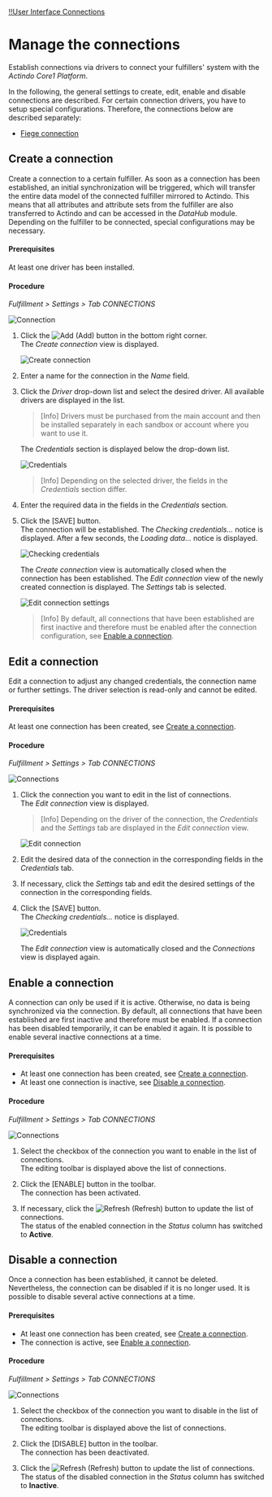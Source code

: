 [!!User Interface Connections](../UserInterface/03a_Connections.md)

# Manage the connections

Establish connections via drivers to connect your fulfillers' system with the *Actindo Core1 Platform*. 

In the following, the general settings to create, edit, enable and disable connections are described. For certain connection drivers, you have to setup special configurations. Therefore, the connections below are described separately:

- [Fiege connection](../../FiegeIntegration/Overview/01_General.md)


## Create a connection

Create a connection to a certain fulfiller. As soon as a connection has been established, an initial synchronization will be triggered, which will transfer the entire data model of the connected fulfiller mirrored to Actindo. This means that all attributes and attribute sets from the fulfiller are also transferred to Actindo and can be accessed in the *DataHub* module. Depending on the fulfiller to be connected, special configurations may be necessary.

#### Prerequisites

At least one driver has been installed.

#### Procedure

*Fulfillment > Settings > Tab CONNECTIONS*

![Connection](../../Assets/Screenshots/Fulfillment/Settings/Connections/Connections.png "[Connection]")

1. Click the ![Add](../../Assets/Icons/Plus01.png "[Add]") (Add) button in the bottom right corner.   
    The *Create connection* view is displayed.

    ![Create connection](../../Assets/Screenshots/Fulfillment/Settings/Connections/CreateConnection.png "[Create connection]")

2. Enter a name for the connection in the *Name* field.

3. Click the *Driver* drop-down list and select the desired driver. All available drivers are displayed in the list.   

    > [Info] Drivers must be purchased from the main account and then be installed separately in each sandbox or account where you want to use it.   

    The *Credentials* section is displayed below the drop-down list.

    ![Credentials](../../Assets/Screenshots/Fulfillment/Settings/Connections/Credentials.png "[Credentials]")

    > [Info] Depending on the selected driver, the fields in the *Credentials* section differ.


4. Enter the required data in the fields in the *Credentials* section.

5. Click the [SAVE] button.   
    The connection will be established. The *Checking credentials...* notice is displayed. After a few seconds, the *Loading data...* notice is displayed.

    ![Checking credentials](../../Assets/Screenshots/Fulfillment/Settings/Connections/CheckingCredentials.png "[Checking credentials]")

    The *Create connection* view is automatically closed when the connection has been established. The *Edit connection* view of the newly created connection is displayed. The *Settings* tab is selected.

    ![Edit connection settings](../../Assets/Screenshots/Fulfillment/Settings/Connections/EditConnectionSettings.png "[Edit connection settings]")

    > [Info] By default, all connections that have been established are first inactive and therefore must be enabled after the connection configuration, see [Enable a connection](#enable-a-connection).


## Edit a connection

Edit a connection to adjust any changed credentials, the connection name or further settings. The driver selection is read-only and cannot be edited.

#### Prerequisites

At least one connection has been created, see [Create a connection](#create-a-connection).

#### Procedure

*Fulfillment > Settings > Tab CONNECTIONS*

![Connections](../../Assets/Screenshots/Fulfillment/Settings/Connections/Connections.png "[Connections]")

1. Click the connection you want to edit in the list of connections.   
    The *Edit connection* view is displayed.

    > [Info] Depending on the driver of the connection, the *Credentials* and the *Settings* tab are displayed in the *Edit connection* view.

    ![Edit connection](../../Assets/Screenshots/Fulfillment/Settings/Connections/EditConnectionCredentials.png "[Edit connection]")

2. Edit the desired data of the connection in the corresponding fields in the *Credentials* tab.

3. If necessary, click the *Settings* tab and edit the desired settings of the connection in the corresponding fields.

4. Click the [SAVE] button.   
    The *Checking credentials...* notice is displayed.

    ![Credentials](../../Assets/Screenshots/Fulfillment/Settings/Connections/CheckingCredentials.png "[Credentials]")

    The *Edit connection* view is automatically closed and the *Connections* view is displayed again.


## Enable a connection

A connection can only be used if it is active. Otherwise, no data is being synchronized via the connection. By default, all connections that have been established are first inactive and therefore must be enabled. If a connection has been disabled temporarily, it can be enabled it again. It is possible to enable several inactive connections at a time.

#### Prerequisites

- At least one connection has been created, see [Create a connection](#create-a-connection).
- At least one connection is inactive, see [Disable a connection](#disable-a-connection).

#### Procedure

*Fulfillment > Settings > Tab CONNECTIONS*

![Connections](../../Assets/Screenshots/Fulfillment/Settings/Connections/Connections.png "[Connections]")

1. Select the checkbox of the connection you want to enable in the list of connections.   
    The editing toolbar is displayed above the list of connections.

2. Click the [ENABLE] button in the toolbar.   
    The connection has been activated.

3. If necessary, click the ![Refresh](../../Assets/Icons/Refresh01.png "[Refresh]") (Refresh) button to update the list of connections.   
    The status of the enabled connection in the *Status* column has switched to **Active**.

[comment]: <> (Update der Liste läuft automatisch aber es dauert ein wenig. Refresh step vorischtshalber drin lassen?)


## Disable a connection

Once a connection has been established, it cannot be deleted. Nevertheless, the connection can be disabled if it is no longer used. It is possible to disable several active connections at a time.

#### Prerequisites

- At least one connection has been created, see [Create a connection](#create-a-connection).
- The connection is active, see [Enable a connection](#enable-a-connection).

#### Procedure

*Fulfillment > Settings > Tab CONNECTIONS*

![Connections](../../Assets/Screenshots/Fulfillment/Settings/Connections/Connections.png "[Connections]")

1. Select the checkbox of the connection you want to disable in the list of connections.   
    The editing toolbar is displayed above the list of connections.

2. Click the [DISABLE] button in the toolbar.   
    The connection has been deactivated.

3. Click the ![Refresh](../../Assets/Icons/Refresh01.png "[Refresh]") (Refresh) button to update the list of connections.   
    The status of the disabled connection in the *Status* column has switched to **Inactive**.

[comment]: <> (Update der Liste läuft automatisch aber es dauert ein wenig. Refresh step vorischtshalber drin lassen?)

